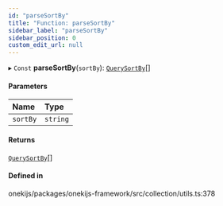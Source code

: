 ```yaml
---
id: "parseSortBy"
title: "Function: parseSortBy"
sidebar_label: "parseSortBy"
sidebar_position: 0
custom_edit_url: null
---
```


▸ `Const` **parseSortBy**(`sortBy`): [`QuerySortBy`](../types/QuerySortBy.md)[]

#### Parameters

| Name | Type |
| :------ | :------ |
| `sortBy` | `string` |

#### Returns

[`QuerySortBy`](../types/QuerySortBy.md)[]

#### Defined in

onekijs/packages/onekijs-framework/src/collection/utils.ts:378
